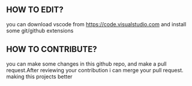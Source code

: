 ## HOW TO EDIT?
you can download vscode from https://code.visualstudio.com and install some git/github extensions

## HOW TO CONTRIBUTE?
you can make some changes in this github repo, 
and make a pull request.After reviewing your contribution i can merge your pull request.
making this projects better

